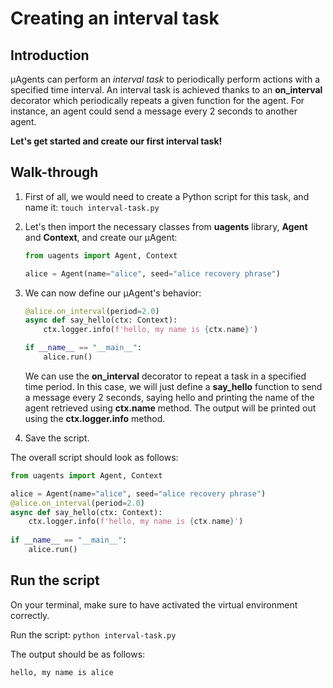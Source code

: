 # Creating an interval task
## Introduction

μAgents can perform an _interval task_ to periodically perform actions with a specified time interval. An interval task is achieved thanks to an **on_interval** decorator which periodically repeats a given function for the agent. For instance, an agent could send a message every 2 seconds to another agent.

**Let's get started and create our first interval task!**

## Walk-through 

1. First of all, we would need to create a Python script for this task, and name it: `touch interval-task.py`
2. Let's then import the necessary classes from **uagents** library, **Agent** and **Context**, and create our μAgent:

    ```py copy
    from uagents import Agent, Context

    alice = Agent(name="alice", seed="alice recovery phrase")
    ```

3. We can now define our μAgent's behavior:

    ```py copy
    @alice.on_interval(period=2.0)
    async def say_hello(ctx: Context):
        ctx.logger.info(f'hello, my name is {ctx.name}')
   
    if __name__ == "__main__":
        alice.run()
    ```

   We can use the **on_interval** decorator to repeat a task in a specified time period. In this case, we will just define a **say_hello** function to send a message every 2 seconds, saying hello and printing the name of the agent retrieved using **ctx.name** method. The output will be printed out using the **ctx.logger.info** method.

4. Save the script.

The overall script should look as follows: 

```py copy filename="interval-task.py"
from uagents import Agent, Context

alice = Agent(name="alice", seed="alice recovery phrase")
@alice.on_interval(period=2.0)
async def say_hello(ctx: Context):
    ctx.logger.info(f'hello, my name is {ctx.name}')
    
if __name__ == "__main__":
    alice.run()
```

## Run the script

On your terminal, make sure to have activated the virtual environment correctly.

Run the script: `python interval-task.py`

The output should be as follows:

```
hello, my name is alice
```
